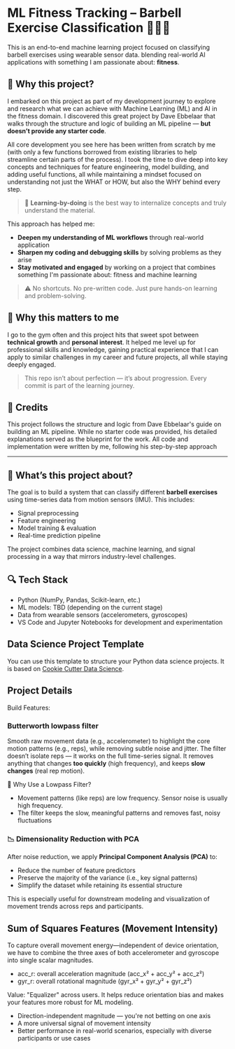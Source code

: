 
# ML Fitness Tracking – Barbell Exercise Classification 🏋️‍♂️🤖

This is an end-to-end machine learning project focused on classifying barbell exercises using wearable sensor data.  blending real-world AI applications with something I am passionate about: **fitness**.

## 🚀 Why this project?

I embarked on this project as part of my development journey to explore and research what we can achieve with Machine Learning (ML) and AI in the fitness domain. I discovered this great project by Dave Ebbelaar that walks through the structure and logic of building an ML pipeline — **but doesn’t provide any starter code**. 

All core development you see here has been written from scratch by me (with only a few functions borrowed from existing libraries to help streamline certain parts of the process). I took the time to dive deep into key concepts and techniques for feature engineering, model building, and adding useful functions, all while maintaining a mindset focused on understanding not just the WHAT or HOW, but also the WHY behind every step.

> 🧠 **Learning-by-doing** is the best way to internalize concepts and truly understand the material.

This approach has helped me:
- **Deepen my understanding of ML workflows** through real-world application
- **Sharpen my coding and debugging skills** by solving problems as they arise
- **Stay motivated and engaged** by working on a project that combines something I'm passionate about: fitness and machine learning

> ⚠️ No shortcuts. No pre-written code. Just pure hands-on learning and problem-solving.

## 📌 Why this matters to me

I go to the gym often and this project hits that sweet spot between **technical growth** and **personal interest**. It helped me level up for professional skills and knowledge, gaining practical experience that I can apply to similar challenges in my career and future projects, all while staying deeply engaged.

> This repo isn’t about perfection — it’s about progression.
> Every commit is part of the learning journey.

## 📝 Credits

This project follows the structure and logic from Dave Ebbelaar's guide on building an ML pipeline. While no starter code was provided, his detailed explanations served as the blueprint for the work. All code and implementation were written by me, following his step-by-step approach

---

## 🧠 What’s this project about?

The goal is to build a system that can classify different **barbell exercises** using time-series data from motion sensors (IMU). This includes:

- Signal preprocessing
- Feature engineering
- Model training & evaluation
- Real-time prediction pipeline

The project combines data science, machine learning, and signal processing in a way that mirrors industry-level challenges.

## 🔍 Tech Stack

- Python (NumPy, Pandas, Scikit-learn, etc.)
- ML models: TBD (depending on the current stage)
- Data from wearable sensors (accelerometers, gyroscopes)
- VS Code and Jupyter Notebooks for development and experimentation



## Data Science Project Template

You can use this template to structure your Python data science projects. It is based on [Cookie Cutter Data Science](https://drivendata.github.io/cookiecutter-data-science/).



## Project Details


Build Features:

### Butterworth lowpass filter

Smooth raw movement data (e.g., accelerometer) to highlight the core motion patterns (e.g., reps), while removing subtle noise and jitter.
The filter doesn’t isolate reps — it works on the full time-series signal.
It removes anything that changes **too quickly** (high frequency), and keeps **slow changes** (real rep motion). 

🎯 Why Use a Lowpass Filter?
- Movement patterns (like reps) are low frequency. Sensor noise is usually high frequency.
- The filter keeps the slow, meaningful patterns and removes fast, noisy fluctuations

### 📉 Dimensionality Reduction with PCA

After noise reduction, we apply **Principal Component Analysis (PCA)** to:

- Reduce the number of feature predictors
- Preserve the majority of the variance (i.e., key signal patterns)
- Simplify the dataset while retaining its essential structure

This is especially useful for downstream modeling and visualization of movement trends across reps and participants.

## Sum of Squares Features (Movement Intensity)

To capture overall movement energy—independent of device orientation, we have to combine the three axes of both accelerometer and gyroscope into single scalar magnitudes. 

- acc_r: overall acceleration magnitude (acc_x² + acc_y² + acc_z²)
- gyr_r: overall rotational magnitude (gyr_x² + gyr_y² + gyr_z²)

Value: "Equalizer" across users. It helps reduce orientation bias and makes your features more robust for ML modeling.
- Direction-independent magnitude — you're not betting on one axis
- A more universal signal of movement intensity
- Better performance in real-world scenarios, especially with diverse participants or use cases
